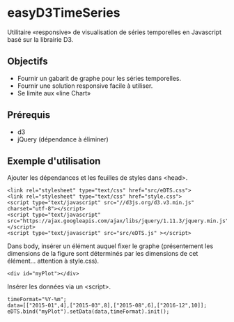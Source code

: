 # easyD3TimeSeries

Utilitaire «responsive» de visualisation de séries temporelles en Javascript basé sur la librairie D3.

## Objectifs

  - Fournir un gabarit de graphe pour les séries temporelles.
  - Fournir une solution responsive facile à utiliser.
  - Se limite aux «line Chart»

## Prérequis

  - d3
  - jQuery   (dépendance à éliminer)
  
## Exemple d'utilisation

Ajouter les dépendances et les feuilles de styles dans \<head\>.

    <link rel="stylesheet" type="text/css" href="src/eDTS.css">
    <link rel="stylesheet" type="text/css" href="style.css">
    <script type="text/javascript" src="//d3js.org/d3.v3.min.js" charset="utf-8"></script>
    <script type="text/javascript" src="https://ajax.googleapis.com/ajax/libs/jquery/1.11.3/jquery.min.js"></script>
    <script type="text/javascript" src="src/eDTS.js" ></script>

Dans body, insérer un élément auquel fixer le graphe (présentement les dimensions de la figure sont déterminés par les dimensions de cet élément... attention à style.css).

    <div id="myPlot"></div>

Insérer les données via un \<script\>.

    timeFormat="%Y-%m";
    data=[["2015-01",4],["2015-03",8],["2015-08",6],["2016-12",10]];
    eDTS.bind("myPlot").setData(data,timeFormat).init();
     
